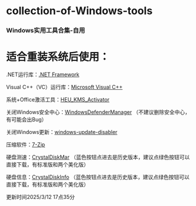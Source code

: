 # collection-of-Windows-tools
### Windows实用工具合集-自用

 # 适合重装系统后使用：

.NET运行库：[.NET Framework](https://dotnet.microsoft.com/zh-cn/download/dotnet-framework)

Visual C++（VC）运行库：[Microsoft Visual C++](https://learn.microsoft.com/zh-cn/cpp/windows/latest-supported-vc-redist?view=msvc-170)

系统+Office激活工具：[HEU_KMS_Activator](https://github.com/zbezj/HEU_KMS_Activator/releases/tag/50.0.0)

关闭Windows安全中心：[WindowsDefenderManager](https://github.com/bestyize/WindowsDefenderManager)
（不建议删除安全中心，有可能会出Bug）

关闭Windows更新：[windows-update-disabler](https://github.com/tsgrgo/windows-update-disabler)

压缩软件：[7-Zip](https://www.7-zip.org/)

硬盘测速：[CrystalDiskMar](https://crystalmark.info/en/software/crystaldiskmark/)
（蓝色按钮点进去是历史版本，建议点绿色按钮可以直接下载，有标准版和两个美化版）

硬盘信息：[CrystalDiskInfo](https://crystalmark.info/en/software/crystaldiskinfo/)
（蓝色按钮点进去是历史版本，建议点绿色按钮可以直接下载，有标准版和两个美化版）

更新时间2025/3/12 17点35分
